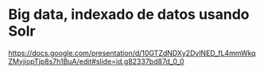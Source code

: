 
# Big data, indexado de datos usando Solr

https://docs.google.com/presentation/d/10GTZdNDXy2DylNED_fL4mmWkqZMvjiopTjp8s7h1BuA/edit#slide=id.g82337bd87d_0_0

